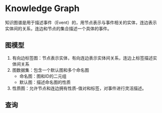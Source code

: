 # Knowledge Graph

知识图谱是用于描述事件（Event）的，用节点表示与事件相关的实体，连边表示实体间的关系，连边和节点的集合描述一个具体的事件。
## 图模型

1. 有向边标签图：节点表示实体，有向连边表示实体间关系，连边上标签描述实体间关系
2. 图数据集：包含一个默认图和多个命名图
   + 命名图：图和ID的二元组
   + 默认图：描述命名图的性质
3. 性质图：允许节点和连边拥有性质-值对和标签，对事件进行灵活描述。
## 查询